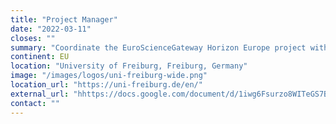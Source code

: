 ```yaml
---
title: "Project Manager"
date: "2022-03-11"
closes: ""
summary: "Coordinate the EuroScienceGateway Horizon Europe project with main responsibilities in project administration, management and financial management."
continent: EU
location: "University of Freiburg, Freiburg, Germany"
image: "/images/logos/uni-freiburg-wide.png"
location_url: "https://uni-freiburg.de/en/"
external_url: "hhttps://docs.google.com/document/d/1iwg6Fsurzo8WITeGS7BD75E7cnzuVKKKRosVapCT4XA/preview"
contact: ""
---
```

